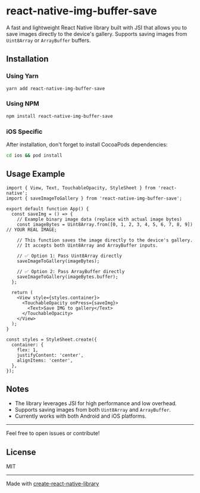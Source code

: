 # react-native-img-buffer-save

A fast and lightweight React Native library built with JSI that allows you to save images directly to the device's gallery. Supports saving images from `Uint8Array` or `ArrayBuffer` buffers.

## Installation

### Using Yarn

```bash
yarn add react-native-img-buffer-save
```

### Using NPM

```bash
npm install react-native-img-buffer-save
```

### iOS Specific

After installation, don't forget to install CocoaPods dependencies:

```bash
cd ios && pod install
```

## Usage Example

```tsx
import { View, Text, TouchableOpacity, StyleSheet } from 'react-native';
import { saveImageToGallery } from 'react-native-img-buffer-save';

export default function App() {
  const saveImg = () => {
    // Example binary image data (replace with actual image bytes)
    const imageBytes = Uint8Array.from([0, 1, 2, 3, 4, 5, 6, 7, 8, 9]) // YOUR REAL IMAGE;
  
    // This function saves the image directly to the device's gallery.
    // It accepts both Uint8Array and ArrayBuffer inputs.
  
    // ✅ Option 1: Pass Uint8Array directly
    saveImageToGallery(imageBytes);
  
    // ✅ Option 2: Pass ArrayBuffer directly
    saveImageToGallery(imageBytes.buffer);
  };

  return (
    <View style={styles.container}>
      <TouchableOpacity onPress={saveImg}>
        <Text>Save IMG to gallery</Text>
      </TouchableOpacity>
    </View>
  );
}

const styles = StyleSheet.create({
  container: {
    flex: 1,
    justifyContent: 'center',
    alignItems: 'center',
  },
});
```

## Notes
- The library leverages JSI for high performance and low overhead.
- Supports saving images from both `Uint8Array` and `ArrayBuffer`.
- Currently works with both Android and iOS platforms.

---

Feel free to open issues or contribute!


## License

MIT

---

Made with [create-react-native-library](https://github.com/callstack/react-native-builder-bob)
